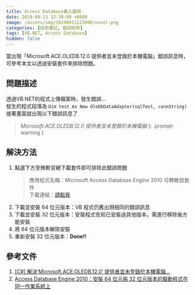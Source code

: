 ```yaml
---
title: Access Database載入錯誤
date: 2019-09-11 12:30:00 +0800
image: /assets/img/20190911123000/cover.png
categories: [技術筆記, 錯誤排除]
tags: [VB.NET, Access Database]
hidden: false
---
```


當出現「Microsoft.ACE.OLEDB.12.0 提供者並未登錄於本機電腦」錯誤訊息時，可參考本文以透過安裝套件來排除問題。

## 問題描述

透過VB.NET的程式上傳檔案時，發生錯誤…\
發生的程式段落為 `Dim test As New OleDbDataAdapter(sqlText, connString)`\
接著畫面就出現以下錯誤訊息了

> _Microsoft.ACE.OLEDB.12.0 提供者並未登錄於本機電腦_
{: .prompt-warning }

## 解決方法
1. 點選下方至微軟官網下載套件即可排除此錯誤問題
    > 應用程式名稱：Microsoft Access Database Engine 2010 可轉散發套件\
    > 下載連結：[請點我](https://www.microsoft.com/zh-tw/download/details.aspx?id=13255)
2. 下載並安裝 64 位元版本：VB 程式仍舊出現相同的錯誤訊息
3. 下載並安裝 32 位元版本：安裝程式告知已安裝過其他版本，需進行移除後方能安裝
4. 將 64 位元版本解除安裝
5. 重新安裝 32 位元版本：**Done!!**

## 參考文件
1. [[C#] 解決’Microsoft.ACE.OLEDB.12.0′ 提供者並未登錄於本機電腦…](https://dotblogs.com.tw/dragoncancer/2016/03/31/102924)
2. [Access Database Engine 2010：安裝 64 位元與 32 位元版本的驅動程式在同一作業系統上](http://sharedderrick.blogspot.com/2013/04/access-database-engine-2010-64-32.html)